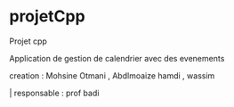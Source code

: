 # projetCpp
Projet cpp 
 
 	
Application de gestion de calendrier avec des evenements

creation : Mohsine Otmani , Abdlmoaize hamdi , wassim

|  responsable : prof badi
